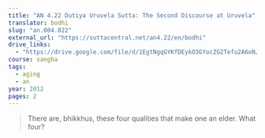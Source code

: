 ```yaml
---
title: "AN 4.22 Dutiya Uruvela Sutta: The Second Discourse at Uruvela"
translator: bodhi
slug: "an.004.022"
external_url: "https://suttacentral.net/an4.22/en/bodhi"
drive_links:
  - "https://drive.google.com/file/d/1EgtNgqGYKfDEykO3GYocZG2Tefu2A6oN/view?usp=drivesdk"
course: sangha
tags:
  - aging
  - an
year: 2012
pages: 2
---
```


> There are, bhikkhus, these four qualities that make one an elder. What four?
